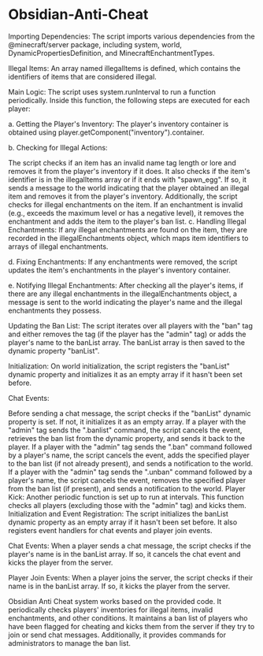 # Obsidian-Anti-Cheat
Importing Dependencies: The script imports various dependencies from the @minecraft/server package, including system, world, DynamicPropertiesDefinition, and MinecraftEnchantmentTypes.

Illegal Items: An array named illegalItems is defined, which contains the identifiers of items that are considered illegal.

Main Logic: The script uses system.runInterval to run a function periodically. Inside this function, the following steps are executed for each player:

a. Getting the Player's Inventory: The player's inventory container is obtained using player.getComponent("inventory").container.

b. Checking for Illegal Actions:

The script checks if an item has an invalid name tag length or lore and removes it from the player's inventory if it does.
It also checks if the item's identifier is in the illegalItems array or if it ends with "spawn_egg". If so, it sends a message to the world indicating that the player obtained an illegal item and removes it from the player's inventory.
Additionally, the script checks for illegal enchantments on the item. If an enchantment is invalid (e.g., exceeds the maximum level or has a negative level), it removes the enchantment and adds the item to the player's ban list.
c. Handling Illegal Enchantments: If any illegal enchantments are found on the item, they are recorded in the illegalEnchantments object, which maps item identifiers to arrays of illegal enchantments.

d. Fixing Enchantments: If any enchantments were removed, the script updates the item's enchantments in the player's inventory container.

e. Notifying Illegal Enchantments: After checking all the player's items, if there are any illegal enchantments in the illegalEnchantments object, a message is sent to the world indicating the player's name and the illegal enchantments they possess.

Updating the Ban List: The script iterates over all players with the "ban" tag and either removes the tag (if the player has the "admin" tag) or adds the player's name to the banList array. The banList array is then saved to the dynamic property "banList".

Initialization: On world initialization, the script registers the "banList" dynamic property and initializes it as an empty array if it hasn't been set before.

Chat Events:

Before sending a chat message, the script checks if the "banList" dynamic property is set. If not, it initializes it as an empty array.
If a player with the "admin" tag sends the ".banlist" command, the script cancels the event, retrieves the ban list from the dynamic property, and sends it back to the player.
If a player with the "admin" tag sends the ".ban" command followed by a player's name, the script cancels the event, adds the specified player to the ban list (if not already present), and sends a notification to the world.
If a player with the "admin" tag sends the ".unban" command followed by a player's name, the script cancels the event, removes the specified player from the ban list (if present), and sends a notification to the world.
Player Kick: Another periodic function is set up to run at intervals. This function checks all players (excluding those with the "admin" tag) and kicks them.
Initialization and Event Registration: The script initializes the banList dynamic property as an empty array if it hasn't been set before. It also registers event handlers for chat events and player join events.

Chat Events: When a player sends a chat message, the script checks if the player's name is in the banList array. If so, it cancels the chat event and kicks the player from the server.

Player Join Events: When a player joins the server, the script checks if their name is in the banList array. If so, it kicks the player from the server.

Obsidian Anti Cheat system works based on the provided code. It periodically checks players' inventories for illegal items, invalid enchantments, and other conditions. It maintains a ban list of players who have been flagged for cheating and kicks them from the server if they try to join or send chat messages. Additionally, it provides commands for administrators to manage the ban list.
